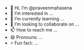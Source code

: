 - 👋 Hi, I’m @praveenmahasena
- 👀 I’m interested in ...
- 🌱 I’m currently learning ...
- 💞️ I’m looking to collaborate on ...
- 📫 How to reach me ...
- 😄 Pronouns: ...
- ⚡ Fun fact: ...

<!---
praveenmahasena/praveenmahasena is a ✨ special ✨ repository because its `README.md` (this file) appears on your GitHub profile.
You can click the Preview link to take a look at your changes.
--->
